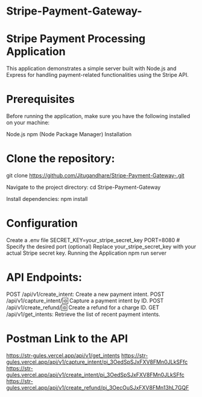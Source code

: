 # Stripe-Payment-Gateway-


# Stripe Payment Processing Application
This application demonstrates a simple server built with Node.js and Express for handling payment-related functionalities using the Stripe API.

# Prerequisites
Before running the application, make sure you have the following installed on your machine:

Node.js
npm (Node Package Manager)
Installation
# Clone the repository:

git clone https://github.com/Jitugandhare/Stripe-Payment-Gateway-.git

Navigate to the project directory: cd Stripe-Payment-Gateway

Install dependencies: npm install

# Configuration
Create a .env file SECRET_KEY=your_stripe_secret_key PORT=8080 # Specify the desired port (optional) Replace your_stripe_secret_key with your actual Stripe secret key.
Running the Application
npm run server

# API Endpoints:
POST /api/v1/create_intent: Create a new payment intent. POST /api/v1/capture_intent/:id: Capture a payment intent by ID. POST /api/v1/create_refund/:id: Create a refund for a charge ID. GET /api/v1/get_intents: Retrieve the list of recent payment intents.



# Postman Link to the API
https://str-gules.vercel.app/api/v1/get_intents
https://str-gules.vercel.app/api/v1/capture_intent/pi_3OedSpSJxFXV8FMn0JLkSFfc
https://str-gules.vercel.app/api/v1/create_intent/pi_3OedSpSJxFXV8FMn0JLkSFfc
https://str-gules.vercel.app/api/v1/create_refund/pi_3OecOuSJxFXV8FMn13hL7GQF